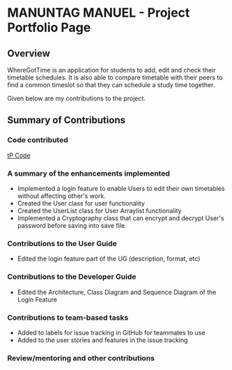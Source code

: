 # MANUNTAG MANUEL - Project Portfolio Page

## Overview
WhereGotTime is an application for students to add, edit and check their timetable schedules.
It is also able to compare timetable with their peers to find a common timeslot 
so that they can schedule a study time together.

Given below are my contributions to the project.

## Summary of Contributions
### Code contributed
[tP Code](https://nus-cs2113-ay2021s1.github.io/tp-dashboard/#breakdown=true&search=manuelmanuntag96&sort=groupTitle&sortWithin=title&since=2020-09-27&timeframe=commit&mergegroup=&groupSelect=groupByRepos&checkedFileTypes=docs~functional-code~test-code~other)

### A summary of the enhancements implemented
- Implemented a login feature to enable Users to edit their own timetables without affecting other's work.
- Created the User class for user functionality
- Created the UserList class for User Arraylist functionality
- Implemented a Cryptography class that can encrypt and decrypt User's password before saving into save file.

### Contributions to the User Guide
- Edited the login feature part of the UG (description, format, etc)

### Contributions to the Developer Guide 
- Edited the Architecture, Class Diagram and Sequence Diagram of the Login Feature

### Contributions to team-based tasks
 - Added to labels for issue tracking in GitHub for teammates to use
 - Added to the user stories and features in the issue tracking
 
 ### Review/mentoring and other contributions
 [](images/ManProblem.jpg)
 [](images/ManTroubleshoot.PNG)
